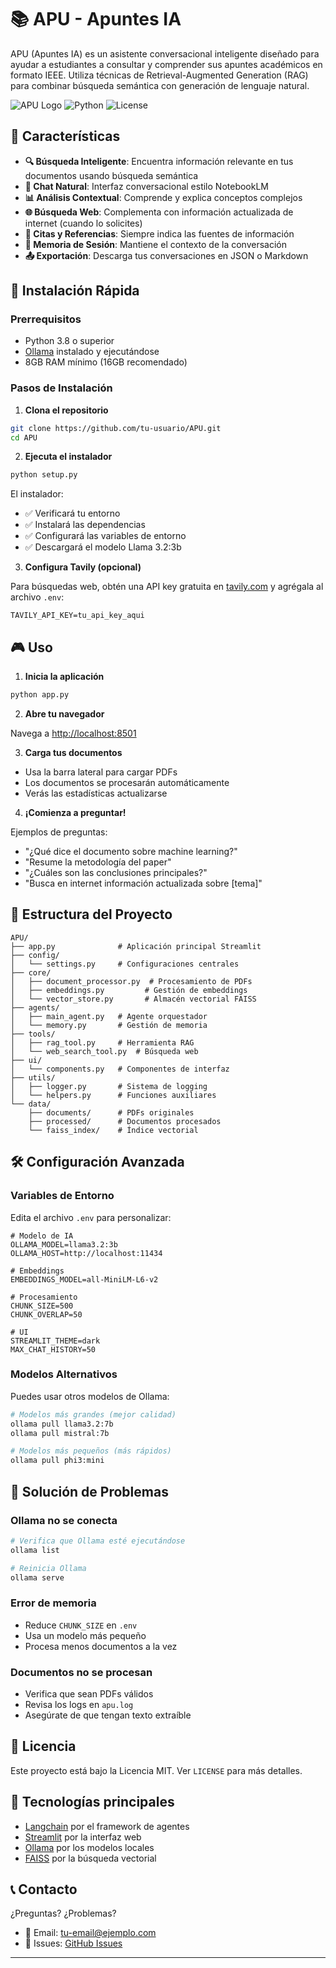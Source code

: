 # 📚 APU - Apuntes IA

APU (Apuntes IA) es un asistente conversacional inteligente diseñado para ayudar a estudiantes a consultar y comprender sus apuntes académicos en formato IEEE. Utiliza técnicas de Retrieval-Augmented Generation (RAG) para combinar búsqueda semántica con generación de lenguaje natural.

![APU Logo](https://img.shields.io/badge/APU-Apuntes%20IA-blue?style=for-the-badge&logo=book)
![Python](https://img.shields.io/badge/Python-3.8+-green?style=flat-square&logo=python)
![License](https://img.shields.io/badge/License-MIT-yellow?style=flat-square)

## 🌟 Características

- **🔍 Búsqueda Inteligente**: Encuentra información relevante en tus documentos usando búsqueda semántica
- **💬 Chat Natural**: Interfaz conversacional estilo NotebookLM
- **📊 Análisis Contextual**: Comprende y explica conceptos complejos
- **🌐 Búsqueda Web**: Complementa con información actualizada de internet (cuando lo solicites)
- **📝 Citas y Referencias**: Siempre indica las fuentes de información
- **💾 Memoria de Sesión**: Mantiene el contexto de la conversación
- **📤 Exportación**: Descarga tus conversaciones en JSON o Markdown

## 🚀 Instalación Rápida

### Prerrequisitos

- Python 3.8 o superior
- [Ollama](https://ollama.ai) instalado y ejecutándose
- 8GB RAM mínimo (16GB recomendado)

### Pasos de Instalación

1. **Clona el repositorio**
```bash
git clone https://github.com/tu-usuario/APU.git
cd APU
```

2. **Ejecuta el instalador**
```bash
python setup.py
```

El instalador:
- ✅ Verificará tu entorno
- ✅ Instalará las dependencias
- ✅ Configurará las variables de entorno
- ✅ Descargará el modelo Llama 3.2:3b

3. **Configura Tavily (opcional)**

Para búsquedas web, obtén una API key gratuita en [tavily.com](https://tavily.com) y agrégala al archivo `.env`:
```
TAVILY_API_KEY=tu_api_key_aqui
```

## 🎮 Uso

1. **Inicia la aplicación**
```bash
python app.py
```

2. **Abre tu navegador**

Navega a [http://localhost:8501](http://localhost:8501)

3. **Carga tus documentos**

- Usa la barra lateral para cargar PDFs
- Los documentos se procesarán automáticamente
- Verás las estadísticas actualizarse

4. **¡Comienza a preguntar!**

Ejemplos de preguntas:
- "¿Qué dice el documento sobre machine learning?"
- "Resume la metodología del paper"
- "¿Cuáles son las conclusiones principales?"
- "Busca en internet información actualizada sobre [tema]"

## 📁 Estructura del Proyecto

```
APU/
├── app.py              # Aplicación principal Streamlit
├── config/
│   └── settings.py     # Configuraciones centrales
├── core/
│   ├── document_processor.py  # Procesamiento de PDFs
│   ├── embeddings.py         # Gestión de embeddings
│   └── vector_store.py       # Almacén vectorial FAISS
├── agents/
│   ├── main_agent.py   # Agente orquestador
│   └── memory.py       # Gestión de memoria
├── tools/
│   ├── rag_tool.py     # Herramienta RAG
│   └── web_search_tool.py  # Búsqueda web
├── ui/
│   └── components.py   # Componentes de interfaz
├── utils/
│   ├── logger.py       # Sistema de logging
│   └── helpers.py      # Funciones auxiliares
└── data/
    ├── documents/      # PDFs originales
    ├── processed/      # Documentos procesados
    └── faiss_index/    # Índice vectorial
```

## 🛠️ Configuración Avanzada

### Variables de Entorno

Edita el archivo `.env` para personalizar:

```env
# Modelo de IA
OLLAMA_MODEL=llama3.2:3b
OLLAMA_HOST=http://localhost:11434

# Embeddings
EMBEDDINGS_MODEL=all-MiniLM-L6-v2

# Procesamiento
CHUNK_SIZE=500
CHUNK_OVERLAP=50

# UI
STREAMLIT_THEME=dark
MAX_CHAT_HISTORY=50
```

### Modelos Alternativos

Puedes usar otros modelos de Ollama:
```bash
# Modelos más grandes (mejor calidad)
ollama pull llama3.2:7b
ollama pull mistral:7b

# Modelos más pequeños (más rápidos)
ollama pull phi3:mini
```

## 🔧 Solución de Problemas

### Ollama no se conecta
```bash
# Verifica que Ollama esté ejecutándose
ollama list

# Reinicia Ollama
ollama serve
```

### Error de memoria
- Reduce `CHUNK_SIZE` en `.env`
- Usa un modelo más pequeño
- Procesa menos documentos a la vez

### Documentos no se procesan
- Verifica que sean PDFs válidos
- Revisa los logs en `apu.log`
- Asegúrate de que tengan texto extraíble


## 📄 Licencia

Este proyecto está bajo la Licencia MIT. Ver `LICENSE` para más detalles.

## 🙏 Tecnologías principales

- [Langchain](https://langchain.com) por el framework de agentes
- [Streamlit](https://streamlit.io) por la interfaz web
- [Ollama](https://ollama.ai) por los modelos locales
- [FAISS](https://github.com/facebookresearch/faiss) por la búsqueda vectorial

## 📞 Contacto

¿Preguntas? ¿Problemas? 
- 📧 Email: tu-email@ejemplo.com
- 🐛 Issues: [GitHub Issues](https://github.com/tu-usuario/APU/issues)

---

